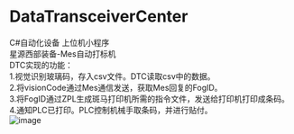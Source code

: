 # DataTransceiverCenter
C#自动化设备 上位机小程序  
星源西部装备-Mes自动打标机  
DTC实现的功能：  
1.视觉识别玻璃码，存入csv文件。DTC读取csv中的数据。  
2.将visionCode通过Mes通信发送，获取Mes回复的FogID。  
3.将FogID通过ZPL生成斑马打印机所需的指令文件，发送给打印机打印成条码。  
4.通知PLC已打印。PLC控制机械手取条码，并进行贴付。  
![image](https://github.com/Dream-Tang/DataTransceiverCenter/assets/24229806/847b8977-4d31-4ce2-b81c-380a38fc1380)
